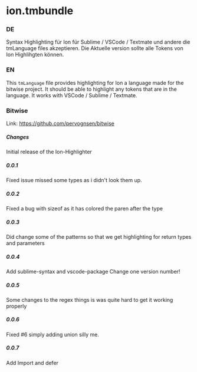 # ion.tmbundle
### DE #

Syntax Highlighting für Ion für Sublime / VSCode / Textmate und andere die tmLanguage files akzeptieren.
Die Aktuelle version sollte alle Tokens von Ion Highlihgten können.

### EN #

This `tmLanguage` file provides highlighting for Ion a language made for the bitwise project.
It should be able to highlight any tokens that are in the language.
It works with VSCode /  Sublime / Textmate.

### Bitwise #
Link: https://github.com/pervognsen/bitwise

##### Changes #

Initial release of the Ion-Highlighter

##### 0.0.1 #

Fixed issue missed some types as i didn't look them up.

##### 0.0.2 #

Fixed a bug with sizeof as it has colored the paren after the type

##### 0.0.3 #

Did change some of the patterns so that we get highlighting for return types and parameters

##### 0.0.4 #

Add sublime-syntax and vscode-package
Change one version number!

##### 0.0.5 #

Some changes to the regex things is was quite hard to get it working properly

##### 0.0.6 #

Fixed #6 simply adding union silly me.

##### 0.0.7 #

Add Import and defer


